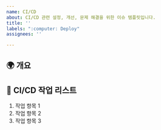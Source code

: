 ```yaml
---
name: CI/CD
about: CI/CD 관련 설정, 개선, 문제 해결을 위한 이슈 템플릿입니다.
title: ''
labels: ":computer: Deploy"
assignees: ''

---
```


## 🌍 개요
<!-- CI/CD 작업을 간략히 설명해주세요 -->

## 🔄 CI/CD 작업 리스트
<!-- CI/CD 작업으로 인해 수행해야 할 주요 작업 항목들을 나열해주세요. -->
1. 작업 항목 1
2. 작업 항목 2
3. 작업 항목 3
